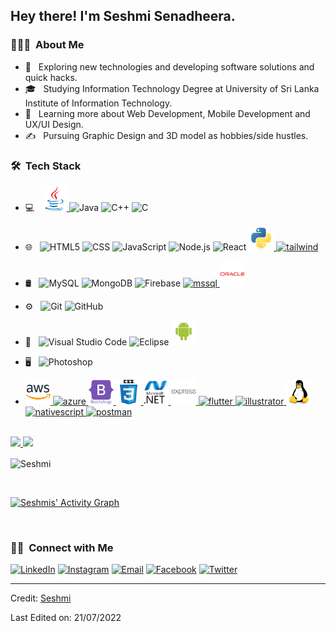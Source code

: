 <h2> Hey there! I'm Seshmi Senadheera.</h2>

<h3> 👨🏻‍💻 &nbsp;About Me </h3>

- 🤔 &nbsp; Exploring new technologies and developing software solutions and quick hacks.
- 🎓 &nbsp; Studying Information Technology Degree at University of Sri Lanka Institute of Information Technology.
- 🌱 &nbsp; Learning more about Web Development, Mobile Development and UX/UI Design.
- ✍️ &nbsp; Pursuing Graphic Design and 3D model as hobbies/side hustles.

<h3> 🛠 &nbsp;Tech Stack</h3>

- 💻 &nbsp;
  <a href="https://www.java.com" target="_blank" rel="noreferrer"> <img     src="https://raw.githubusercontent.com/devicons/devicon/master/icons/java/java-original.svg"    alt="java" width="40" height="40"/> </a> 
  ![Java](https://img.shields.io/badge/-Java-333333?style=flat&logo=Java&logoColor=007396)
  ![C++](https://img.shields.io/badge/-C++-333333?style=flat&logo=C%2B%2B&logoColor=00599C)
  ![C](https://img.shields.io/badge/c-%2300599C.svg?style=flat&logo=c&logoColor=white)
- 🌐 &nbsp;
  ![HTML5](https://img.shields.io/badge/-HTML5-333333?style=flat&logo=HTML5)
  ![CSS](https://img.shields.io/badge/-CSS-333333?style=flat&logo=CSS3&logoColor=1572B6)
  ![JavaScript](https://img.shields.io/badge/-JavaScript-333333?style=flat&logo=javascript)
  ![Node.js](https://img.shields.io/badge/-Node.js-333333?style=flat&logo=node.js)
  ![React](https://img.shields.io/badge/-React-333333?style=flat&logo=react) <a href="https://www.python.org" target="_blank" rel="noreferrer"> <img src="https://raw.githubusercontent.com/devicons/devicon/master/icons/python/python-original.svg" alt="python" width="40" height="40"/> </a> <a href="https://tailwindcss.com/" target="_blank" rel="noreferrer"> <img src="https://www.vectorlogo.zone/logos/tailwindcss/tailwindcss-icon.svg" alt="tailwind" width="40" height="40"/> </a> </p>
- 🛢 &nbsp;
  ![MySQL](https://img.shields.io/badge/-MySQL-333333?style=flat&logo=mysql)
  ![MongoDB](https://img.shields.io/badge/-MongoDB-333333?style=flat&logo=mongodb)
  ![Firebase](https://img.shields.io/badge/firebase-%23039BE5.svg?style=flat&logo=firebase) <a href="https://www.microsoft.com/en-us/sql-server" target="_blank" rel="noreferrer"> <img src="https://www.svgrepo.com/show/303229/microsoft-sql-server-logo.svg" alt="mssql" width="40" height="40"/> </a> <a href="https://www.oracle.com/" target="_blank" rel="noreferrer"> <img src="https://raw.githubusercontent.com/devicons/devicon/master/icons/oracle/oracle-original.svg" alt="oracle" width="40" height="40"/> </a> 
- ⚙️ &nbsp;
  ![Git](https://img.shields.io/badge/-Git-333333?style=flat&logo=git)
  ![GitHub](https://img.shields.io/badge/-GitHub-333333?style=flat&logo=github)
- 🔧 &nbsp;
  ![Visual Studio Code](https://img.shields.io/badge/-Visual%20Studio%20Code-333333?style=flat&logo=visual-studio-code&logoColor=007ACC)
  ![Eclipse](https://img.shields.io/badge/-Eclipse-333333?style=flat&logo=eclipse-ide&logoColor=2C2255)
  <a href="https://developer.android.com" target="_blank" rel="noreferrer"> <img src="https://raw.githubusercontent.com/devicons/devicon/master/icons/android/android-original-wordmark.svg" alt="android" width="40" height="40"/> </a>
- 🖥 &nbsp;
  ![Photoshop](https://img.shields.io/badge/-Photoshop-333333?style=flat&logo=adobe-photoshop)

- <a href="https://aws.amazon.com" target="_blank" rel="noreferrer"> <img src="https://raw.githubusercontent.com/devicons/devicon/master/icons/amazonwebservices/amazonwebservices-original-wordmark.svg" alt="aws" width="40" height="40"/> </a> <a href="https://azure.microsoft.com/en-in/" target="_blank" rel="noreferrer"> <img src="https://www.vectorlogo.zone/logos/microsoft_azure/microsoft_azure-icon.svg" alt="azure" width="40" height="40"/> </a> <a href="https://getbootstrap.com" target="_blank" rel="noreferrer"> <img src="https://raw.githubusercontent.com/devicons/devicon/master/icons/bootstrap/bootstrap-plain-wordmark.svg" alt="bootstrap" width="40" height="40"/> </a> <a href="https://www.w3schools.com/css/" target="_blank" rel="noreferrer"> <img src="https://raw.githubusercontent.com/devicons/devicon/master/icons/css3/css3-original-wordmark.svg" alt="css3" width="40" height="40"/> </a> <a href="https://dotnet.microsoft.com/" target="_blank" rel="noreferrer"> <img src="https://raw.githubusercontent.com/devicons/devicon/master/icons/dot-net/dot-net-original-wordmark.svg" alt="dotnet" width="40" height="40"/> </a> <a href="https://expressjs.com" target="_blank" rel="noreferrer"> <img src="https://raw.githubusercontent.com/devicons/devicon/master/icons/express/express-original-wordmark.svg" alt="express" width="40" height="40"/> </a> <a href="https://flutter.dev" target="_blank" rel="noreferrer"> <img src="https://www.vectorlogo.zone/logos/flutterio/flutterio-icon.svg" alt="flutter" width="40" height="40"/> </a> <a href="https://www.adobe.com/in/products/illustrator.html" target="_blank" rel="noreferrer"> <img src="https://www.vectorlogo.zone/logos/adobe_illustrator/adobe_illustrator-icon.svg" alt="illustrator" width="40" height="40"/> </a> <a href="https://www.linux.org/" target="_blank" rel="noreferrer"> <img src="https://raw.githubusercontent.com/devicons/devicon/master/icons/linux/linux-original.svg" alt="linux" width="40" height="40"/> </a>  <a href="https://nativescript.org/" target="_blank" rel="noreferrer"> <img src="https://raw.githubusercontent.com/detain/svg-logos/780f25886640cef088af994181646db2f6b1a3f8/svg/nativescript.svg" alt="nativescript" width="40" height="40"/> </a> <a href="https://postman.com" target="_blank" rel="noreferrer"> <img src="https://www.vectorlogo.zone/logos/getpostman/getpostman-icon.svg" alt="postman" width="40" height="40"/> </a> 
<br/>

<a href="https://github.com/Seshmi">
  <img height="180em" src="https://github-readme-stats.vercel.app/api?username=Seshmi&theme=buefy&show_icons=true" />
  <img height="180em" src="https://github-readme-stats.vercel.app/api/top-langs/?username=Seshmi&theme=buefy&layout=compact" />
</a>

<br/>

<p><img align="center" src="https://github-readme-streak-stats.herokuapp.com/?user=Seshmi&" alt="Seshmi" /></p>

<br/>

[![Seshmis' Activity Graph](https://activity-graph.herokuapp.com/graph?username=Seshmi&custom_title=Seshmis's%20Contribution%20Graph&theme=gruvbox&bg_color=282828&hide_border=true&line=d1a01f&point=c58545)](https://Seshmi.dev)

<br/>

<h3> 🤝🏻 &nbsp;Connect with Me </h3>

<p align="left">
<a href="https://www.linkedin.com/in/seshmi-senadheera-208642208/"><img alt="LinkedIn" src="https://img.shields.io/badge/LinkedIn-blue?style=flat-square&logo=linkedin"></a>
<a href="https://www.instagram.com/_seshmi_98/"><img alt="Instagram" src="https://img.shields.io/badge/Instagram-blue?style=flat-square&logo=instagram"></a>
<a href="shsenadheera@gmail.com"><img alt="Email" src="https://img.shields.io/badge/Email-blue?style=flat-square&logo=gmail"></a>
 <a href="https://web.facebook.com/seshmi.senadheera.1998"><img alt="Facebook" src="https://img.shields.io/badge/Facebook-blue?style=flat-square&logo=Facebook"></a>
<a href="https://twitter.com/SeshmiS"><img src="https://img.shields.io/badge/twitter-blue?style=flat-square&logo=twitter" alt="Twitter" /></a>
</p>

------

Credit: [Seshmi](https://github.com/Seshmi)

Last Edited on: 21/07/2022
